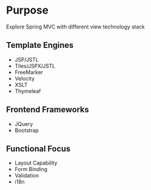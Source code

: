 # Purpose
Explore Spring MVC with different view technology stack 

## Template Engines

* JSP/JSTL
* Tiles/JSPX/JSTL
* FreeMarker
* Velocity
* XSLT
* Thymeleaf

## Frontend Frameworks

* JQuery
* Bootstrap

## Functional Focus

* Layout Capability
* Form Binding
* Validation
* i18n
